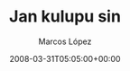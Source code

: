 ---
title: 'Jan kulupu sin'
posts: 5
hash: 't938'
author: 'Marcos López'
date: 2008-03-31T05:05:00+00:00
sources:
  - http://forums.tokipona.org/viewtopic.php%3Ft=938.html
---
